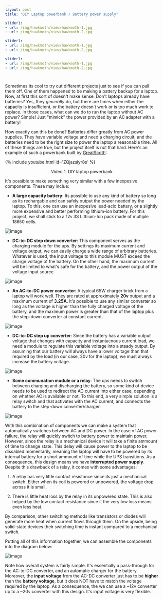 ```yaml
---
layout: post
title: "DIY Laptop powerbank / Battery power supply"

slider1:
- url: /img/hawkmoth/view/hawkmoth-1.jpg
- url: /img/hawkmoth/view/hawkmoth-2.jpg

slider1:
- url: /img/hawkmoth/view/hawkmoth-1.jpg
- url: /img/hawkmoth/view/hawkmoth-2.jpg

slider1:
- url: /img/hawkmoth/view/hawkmoth-1.jpg
- url: /img/hawkmoth/view/hawkmoth-2.jpg

---
```


Sometimes its cool to try out different projects just to see if you can pull them off. One of them happened to be making a battery backup for a laptop. Now, at first this sort of doesn't make sense. Don't laptops already have batteries? Yes, they _generally_ do, but there are times when either the capacity is insufficient, or the battery doesn't work or is too much work to replace. In those cases, what can we do to run the laptop without AC power? Simple! Just "mimick" the power provided by an AC adapter with a battery! 

How exactly can this be done? Batteries differ greatly from AC power supplies. They have variable voltage and need a charging circuit, and the batteries need to be the right size to power the laptop a reasonable time. All of these things are true, but the project itself is not that hard. Here's an example of such a powerbank built by [GreatScott!](https://www.youtube.com/@greatscottlab):

{% include youtube.html id='ZQjazsiyr8s' %}   
<p align="center">Video 1. DIY laptop powerbank</p>

It's possible to make something very similar with a few inexpesive components. These may inclue:

- __A large capacity battery__: Its possible to use any kind of battery so long as its rechargable and can safely output the power needed by the laptop. To this, one can use an inexpesive lead-acid battery, or a slightly more expensive and better performing lithium-ion battery.  For this project, we shall stick to a 12v 3S Lithium-Ion pack made of multiple 18650 cells. 

![image](/img/laptop-ups/parts/battery.jpeg)

- __DC-to-DC step down converter__: This component serves as the charging module for the ups. By settings its maximum current and voltage output, we can easily charge a wide range of arbitrary batteries. Whatever is used, the input voltage to this module MUST exceed the charge voltage of the battery. On the other hand, the maximum current will be limited to what's safe for the battery, and the power output of the voltage input source.

![image](/img/laptop-ups/parts/step-down.jpg)

- __An AC-to-DC power converter__: A typical 65W charger brick from a laptop will work well. They are rated at approximately __20v__ output and a maximum current of __3.25A__. It's possible to use any similar converter so long as the voltage is higher than the fully charged voltage of the battery, and the maximum power is greater than that of the laptop plus the step-down converter at constant current.

![image](/img/laptop-ups/parts/ac-charger.jpg)

- __DC-to-DC step up converter__: Since the battery has a variable output voltage that changes with capacity and instantaenous current load, we need a module to regulate this variable voltage into a steady output. By assuming that our battery will always have a lower voltage than that required by the load (in our case, 20v for the laptop), we must always increase the battery voltage.

![image](/img/laptop-ups/parts/step-up.jpg)

- __Some communation module or a relay__: The ups needs to switch between charging and discharging the battery, so some kind of device needs to be used to redirect the AC current into either case, depending on whether AC is available or not. To this end, a very simple solution is a relay switch and that activates with the AC current, and connects the battery to the step-down converter/charger.

![image](/img/laptop-ups/parts/relay.jpg)

With this combination of components we can make a system that automatically switches between AC and DC power. In the case of AC power failure, the relay will quickly switch to battery power to maintain power. However, since the relay is a mechanical device it will take a finite ammount of time to change state. This delay will cause power to the laptop to be dissabled momentarily, meaning the laptop will have to be powered by its internal battery for a short ammount of time while the UPS transitions. As a consequence, this design means we have __interrupted power supply__. Despite this drawback of a relay, it comes with some advantages:

1. A relay has very little contact resistance since its just a mechanical switch. Either when its coil is powered or unpowered, the voltage drop across it is small. 

2. There is little heat loss by the relay in its unpowered state. This is also helped by the low contact resistance since it the very low loss means even less heat.

By comparison, other switching methods like transistors or diodes will generate more heat when current flows through them. On the upside, being solid-state devices their switching time is instant compared to a mechanical switch. 

Putting all of this information together, we can assemble the components into the diagram below:

![image](/img/laptop-ups/laptop-ups.png)

Note how overall system is fairly simple. It's essentially a pass-through for the AC-to-DC converter, and an automatic charger for the battery. Moreover, the __input voltage__ from the AC-DC converter just has to be __higher__ than the __battery voltage__, but it does NOT have to match the voltage required by the laptop. As a consequence, the we can use a ~12v converter up to a ~20v converter with this design. It's input voltage is very flexible. 
